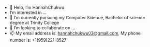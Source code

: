 - 👋 Helo, I’m HannahChukwu
-    I’m interested in ...
- 🌱 I’m currently pursuing my Computer Science, Bachelor of science degree at Trinity College
- 💞️ I’m looking to collaborate on ...
- 📫 My email address is: hannahchukwu03@gmail.com, My phone number is: +1(959)221-8527

<!---
HannahChukwu/HannahChukwu is a ✨ special ✨ repository because its `README.md` (this file) appears on your GitHub profile.
You can click the Preview link to take a look at your changes.
--->

